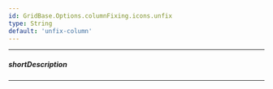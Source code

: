 ```yaml
---
id: GridBase.Options.columnFixing.icons.unfix
type: String
default: 'unfix-column'
---
```

---
##### shortDescription
<!-- Description goes here -->

---
<!-- Description goes here -->